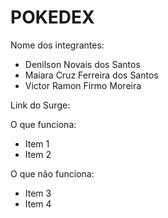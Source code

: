 # POKEDEX

Nome dos integrantes: 
- Denilson Novais dos Santos
- Maiara Cruz Ferreira dos Santos
- Victor Ramon Firmo Moreira

Link do Surge: <link do surge>

O que funciona:
- Item 1
- Item 2

O que não funciona: 
- Item 3
- Item 4
